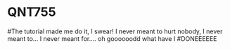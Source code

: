 # QNT755
#The tutorial made me do it, I swear! I never meant to hurt nobody, I never meant to... I never meant for.... oh goooooodd what have I #DONEEEEEE
